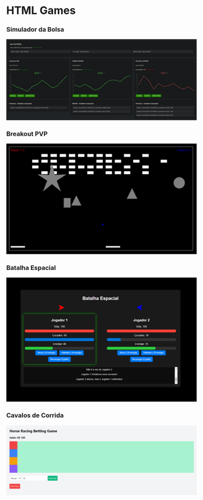 # HTML Games

### Simulador da Bolsa
![Simulador da Bolsa](Screenshots/Simulador_da_Bolsa.png)

### Breakout PVP
![Breakout PVP](Screenshots/Breakout_PVP.png)

### Batalha Espacial
![Batalha Espacial](Screenshots/Batalha_Espacial.png)

### Cavalos de Corrida
![Cavalos de Corrida](Screenshots/Cavalos_de_Corrida.png)